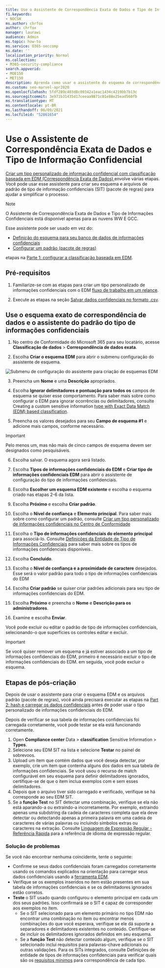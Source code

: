 ```yaml
---
title: Use o Assistente de Correspondência Exata de Dados e Tipo de Informação Confidencial
f1.keywords:
- NOCSH
ms.author: chrfox
author: chrfox
manager: laurawi
audience: Admin
ms.topic: how-to
ms.service: O365-seccomp
ms.date: ''
localization_priority: Normal
ms.collection:
- M365-security-compliance
search.appverid:
- MOE150
- MET150
description: Aprenda como usar o assistente do esquema de correspondência exata de dados e tipo de informação confidencial.
ms.custom: seo-marvel-apr2020
ms.openlocfilehash: 5fdf289c403d8c09342a1eac1434c4219bb7b13c
ms.sourcegitcommit: 3e971b31435d17ceeaa9871c01e88e25ead560fb
ms.translationtype: MT
ms.contentlocale: pt-BR
ms.lasthandoff: 06/09/2021
ms.locfileid: "52861654"
---
```

# <a name="use-the-exact-data-match-schema-and-sensitive-information-type-wizard"></a>Use o Assistente de Correspondência Exata de Dados e Tipo de Informação Confidencial

[Criar um tipo personalizado de informação confidencial com classificação baseada em EDM (Correspondência Exata de Dados) ](create-custom-sensitive-information-types-with-exact-data-match-based-classification.md)  envolve várias etapas.  Você pode usar esse assistente para criar seu esquema e arquivos de padrão de tipo de informação confidenciais (SIT) (pacote de regras) para ajudar a simplificar o processo.

> [!NOTE]
> O Assistente de Correspondência Exata de Dados e Tipo de Informações Confidenciais está disponível apenas para as nuvens WW E GCC.

Esse assistente pode ser usado em vez do:

- [Definição do esquema para seu banco de dados de informações confidenciais](create-custom-sensitive-information-types-with-exact-data-match-based-classification.md#define-the-schema-for-your-database-of-sensitive-information)
- [Configurar um padrão (pacote de regras)](create-custom-sensitive-information-types-with-exact-data-match-based-classification.md#set-up-a-rule-package)

etapas na [Parte 1: configurar a classificação baseada em EDM](create-custom-sensitive-information-types-with-exact-data-match-based-classification.md#part-1-set-up-edm-based-classification).

## <a name="pre-requisites"></a>Pré-requisitos

1. Familiarize-se com as etapas para criar um tipo personalizado de informações confidenciais com o EDM [fluxo de trabalho em um relance](create-custom-sensitive-information-types-with-exact-data-match-based-classification.md#the-work-flow-at-a-glance).

2. Execute as etapas na seção [Salvar dados confidenciais no formato .csv](create-custom-sensitive-information-types-with-exact-data-match-based-classification.md#save-sensitive-data-in-csv-format).

## <a name="use-the-exact-data-match-schema-and-sensitive-information-type-pattern-wizard"></a>Use o esquema exato de correspondência de dados e o assistente do padrão do tipo de informações confidenciais

1. No centro de Conformidade do Microsoft 365 para seu locatário, acesse **Classificação de dados** > **Correspondência de dados exata**.

2. Escolha **Criar o esquema EDM** para abrir o submenu configuração do assistente de esquema.

![Submenu de configuração do assistente para criação de esquemas EDM](../media/edm-schema-wizard-1.png)

3. Preencha um **Nome** e uma **Descrição** apropriados.

4. Escolha **Ignorar delimitadores e pontuação para todos os** campos de esquema se quiser esse comportamento. Para saber mais sobre como configurar o EDM para ignorar ocorrências ou delimitadores, consulte Creating a custom sensitive information [type with Exact Data Match (EDM) based classification](create-custom-sensitive-information-types-with-exact-data-match-based-classification.md).

5. Preencha os valores desejados para seu **Campo de esquema #1** e adicione mais campos, conforme necessário. 

> [!IMPORTANT]
> Pelo menos um, mas não mais de cinco campos de esquema devem ser designados como pesquisáveis.

6. Escolha salvar. O esquema agora será listado.

7. Escolha **Tipos de informações confidenciais do EDM** e **Criar tipo de informações confidenciais EDM** para abrir o assistente de configuração do tipo de informações confidenciais.

8. Escolha **Escolher um esquema EDM existente** e escolha o esquema criado nas etapas 2-6 da lista.

9. Escolha **Próximo** e escolha **Criar padrão**.

10. Escolha o **Nível de confiança** e **Elemento principal**.  Para saber mais sobre como configurar um padrão, consulte [Criar um tipo personalizado de informações confidenciais no Centro de Conformidade](create-a-custom-sensitive-information-type.md)

11.  Escolha o **Tipo de informações confidenciais do elemento principal** para associá-lo. Consulte [Definições da Entidade de Tipo de Informações Confidenciais](sensitive-information-type-entity-definitions.md) para saber mais sobre os tipos de informações confidenciais disponíveis..

12. Escolha **Concluído**.

13. Escolha o **Nível de confiança e a proximidade de caractere** desejados.  Esse será o valor padrão para todo o tipo de informações confidenciais do EDM

13. Escolha **Criar padrão** se quiser criar padrões adicionais para seu tipo de informações confidenciais do EDM.

14. Escolha **Próximo** e preencha o **Nome** e **Descrição para os administradores**.

15. Examine e escolha **Enviar**.

Você pode excluir ou editar o padrão de tipo de informações confidenciais, selecionando-o que superfícies os controles editar e excluir.

> [!IMPORTANT]
> Se você quiser remover um esquema e já estiver associado a um tipo de informações confidenciais do EDM, primeiro é necessário excluir o tipo de informações confidenciais do EDM. em seguida, você pode excluir o esquema.

## <a name="post-creation-steps"></a>Etapas de pós-criação

Depois de usar o assistente para criar o esquema EDM e os arquivos padrão (pacote de regras), você ainda precisará executar as etapas na [Part 2: hash e carregar os dados confidenciais](create-custom-sensitive-information-types-with-exact-data-match-based-classification.md#part-2-hash-and-upload-the-sensitive-data) antes de poder usar o tipo personalizado de informações confidenciais do EDM.

Depois de verificar se sua tabela de informações confidenciais foi carregada corretamente, você pode testar se ela está funcionando corretamente.

1. Open **Compliance center** Data  >  **classification** Sensitive Information  >  **Types**.
2. Selecione seu EDM SIT na lista e selecione **Testar** no painel de sobrevoos. 
3. Upload um item que contém dados que você deseja detectar, por exemplo, crie um item que contenha alguns dos dados em sua tabela de informações confidenciais. Se você usou o recurso de match configurável em seu esquema para definir delimitadores ignorados, certifique-se de que o item inclua exemplos com e sem esses delimitadores.
4. Depois que o arquivo tiver sido carregado e verificado, verifique se há corresponde ao seu EDM SIT.
5. Se a **função Test** no SIT detectar uma combinação, verifique se ela não está aparando-a ou extraindo-a incorretamente. Por exemplo, extraindo apenas uma subdstring da cadeia de caracteres completa que ela deve detectar ou detectando apenas a primeira palavra em uma cadeia de caracteres de várias palavras ou incluindo símbolos extras ou caracteres na extração. Consulte [Linguagem de Expressão Regular - Referência Rápida](/dotnet/standard/base-types/regular-expression-language-quick-reference) para a referência de idioma de expressão regular. 

### <a name="troubleshooting"></a>Solução de problemas

Se você não encontrar nenhuma coincidente, tente o seguinte:
- Confirme se seus dados confidenciais foram carregados corretamente usando os comandos explicados na orientação para carregar seus dados confidenciais usando a [ferramenta EDM](create-custom-sensitive-information-types-with-exact-data-match-based-classification.md).
- Verifique se os exemplos inseridos no item estão presentes em sua tabela de informações confidenciais e se os delimitadores ignorados estão corretos.
- **Teste** o SIT usado quando configurou o elemento principal em cada um dos seus padrões. Isso confirmará se o SIT é capaz de corresponder aos exemplos no item. 
  -  Se o SIT selecionado para um elemento primário no tipo EDM não encontrar uma combinação no item ou encontrar menos combinações do que você esperava, verifique se ele dá suporte a separadores e delimitadores existentes no conteúdo. Certifique-se de incluir os delimitadores ignorados definidos em seu esquema. 
  -  Se a **função Test** não detectar conteúdo algum, verifique se o SIT selecionado inclui requisitos para palavras-chave adicionais ou outras validações. Para os SITs integrados, consulte Definições de entidade de tipos de informações confidenciais para verificar quais são os [requisitos mínimos](sensitive-information-type-entity-definitions.md) para correspondência de cada tipo.
